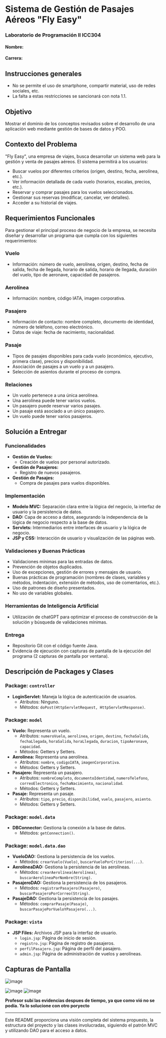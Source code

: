 # Sistema de Gestión de Pasajes Aéreos "Fly Easy"

### Laboratorio de Programación II ICC304

#### Nombre:
#### Carrera:

## Instrucciones generales
- No se permite el uso de smartphone, compartir material, uso de redes sociales, etc.
- La falta a estas restricciones se sancionará con nota 1.1.

## Objetivo
Mostrar el dominio de los conceptos revisados sobre el desarrollo de una aplicación web mediante gestión de bases de datos y POO.

## Contexto del Problema
"Fly Easy", una empresa de viajes, busca desarrollar un sistema web para la gestión y venta de pasajes aéreos. El sistema permitirá a los usuarios:
- Buscar vuelos por diferentes criterios (origen, destino, fecha, aerolínea, etc.).
- Ver información detallada de cada vuelo (horarios, escalas, precios, etc.).
- Reservar y comprar pasajes para los vuelos seleccionados.
- Gestionar sus reservas (modificar, cancelar, ver detalles).
- Acceder a su historial de viajes.

## Requerimientos Funcionales
Para gestionar el principal proceso de negocio de la empresa, se necesita diseñar y desarrollar un programa que cumpla con los siguientes requerimientos:

### Vuelo
- Información: número de vuelo, aerolínea, origen, destino, fecha de salida, fecha de llegada, horario de salida, horario de llegada, duración del vuelo, tipo de aeronave, capacidad de pasajeros.

### Aerolínea
- Información: nombre, código IATA, imagen corporativa.

### Pasajero
- Información de contacto: nombre completo, documento de identidad, número de teléfono, correo electrónico.
- Datos de viaje: fecha de nacimiento, nacionalidad.

### Pasaje
- Tipos de pasajes disponibles para cada vuelo (económico, ejecutivo, primera clase), precios y disponibilidad.
- Asociación de pasajes a un vuelo y a un pasajero.
- Selección de asientos durante el proceso de compra.

### Relaciones
- Un vuelo pertenece a una única aerolínea.
- Una aerolínea puede tener varios vuelos.
- Un pasajero puede reservar varios pasajes.
- Un pasaje está asociado a un único pasajero.
- Un vuelo puede tener varios pasajeros.

## Solución a Entregar
### Funcionalidades
- **Gestión de Vuelos:**
  - Creación de vuelos por personal autorizado.
- **Gestión de Pasajeros:**
  - Registro de nuevos pasajeros.
- **Gestión de Pasajes:**
  - Compra de pasajes para vuelos disponibles.

### Implementación
- **Modelo MVC:** Separación clara entre la lógica del negocio, la interfaz de usuario y la persistencia de datos.
- **DAO:** Capa de acceso a datos, asegurando la independencia de la lógica de negocio respecto a la base de datos.
- **Servlets:** Intermediarios entre interfaces de usuario y la lógica de negocio.
- **JSP y CSS:** Interacción de usuario y visualización de las páginas web.

### Validaciones y Buenas Prácticas
- Validaciones mínimas para las entradas de datos.
- Prevención de objetos duplicados.
- Uso de excepciones, gestión de errores y mensajes de usuario.
- Buenas prácticas de programación (nombres de clases, variables y métodos, indentación, extensión de métodos, uso de comentarios, etc.).
- Uso de patrones de diseño presentados.
- No uso de variables globales.

### Herramientas de Inteligencia Artificial
- Utilización de chatGPT para optimizar el proceso de construcción de la solución y búsqueda de validaciones mínimas.

### Entrega
- Repositorio Git con el código fuente Java.
- Evidencia de ejecución con capturas de pantalla de la ejecución del programa (2 capturas de pantalla por ventana).

## Descripción de Packages y Clases

### Package: `controller`
- **LoginServlet:** Maneja la lógica de autenticación de usuarios.
  - Atributos: Ninguno.
  - Métodos: `doPost(HttpServletRequest, HttpServletResponse)`.

### Package: `model`
- **Vuelo:** Representa un vuelo.
  - Atributos: `numeroVuelo`, `aerolinea`, `origen`, `destino`, `fechaSalida`, `fechaLlegada`, `horaSalida`, `horaLlegada`, `duracion`, `tipoAeronave`, `capacidad`.
  - Métodos: Getters y Setters.
- **Aerolínea:** Representa una aerolínea.
  - Atributos: `nombre`, `codigoIATA`, `imagenCorporativa`.
  - Métodos: Getters y Setters.
- **Pasajero:** Representa un pasajero.
  - Atributos: `nombreCompleto`, `documentoIdentidad`, `numeroTelefono`, `correoElectronico`, `fechaNacimiento`, `nacionalidad`.
  - Métodos: Getters y Setters.
- **Pasaje:** Representa un pasaje.
  - Atributos: `tipo`, `precio`, `disponibilidad`, `vuelo`, `pasajero`, `asiento`.
  - Métodos: Getters y Setters.

### Package: `model.data`
- **DBConnector:** Gestiona la conexión a la base de datos.
  - Métodos: `getConnection()`.

### Package: `model.data.dao`
- **VueloDAO:** Gestiona la persistencia de los vuelos.
  - Métodos: `crearVuelo(Vuelo)`, `buscarVueloPorCriterios(...)`.
- **AerolíneaDAO:** Gestiona la persistencia de las aerolíneas.
  - Métodos: `crearAerolínea(Aerolínea)`, `buscarAerolíneaPorNombre(String)`.
- **PasajeroDAO:** Gestiona la persistencia de los pasajeros.
  - Métodos: `registrarPasajero(Pasajero)`, `buscarPasajeroPorCorreo(String)`.
- **PasajeDAO:** Gestiona la persistencia de los pasajes.
  - Métodos: `comprarPasaje(Pasaje)`, `buscarPasajePorVueloYPasajero(...)`.

### Package: `vista`
- **JSP Files:** Archivos JSP para la interfaz de usuario.
  - `login.jsp`: Página de inicio de sesión.
  - `registro.jsp`: Página de registro de pasajeros.
  - `perfilPasajero.jsp`: Página de perfil del pasajero.
  - `admin.jsp`: Página de administración de vuelos y aerolíneas.



## Capturas de Pantalla
![image](https://github.com/TGO74/Taller3LabProgra2/assets/128320982/47ed7467-69dd-498e-896f-0633bde292a2)

![image](https://github.com/TGO74/Taller3LabProgra2/assets/128320982/0984c9a8-aa1e-49a2-a017-aca9d1e03f4c)
![image](https://github.com/TGO74/Taller3LabProgra2/assets/128320982/738c7d49-7d3b-4df1-a374-32b14b23b02a)

**Profesor subí las evidencias despues de tiempo, ya que como vió no se podía. Ya lo solucione con otro poryecto** 

---

Este README proporciona una visión completa del sistema propuesto, la estructura del proyecto y las clases involucradas, siguiendo el patrón MVC y utilizando DAO para el acceso a datos.
